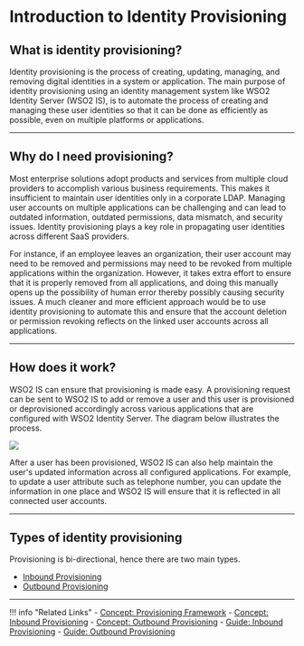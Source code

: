 # Introduction to Identity Provisioning

## What is identity provisioning? 

Identity provisioning is the process of creating, updating, managing, and removing digital identities in a system or application. The main purpose of identity provisioning using an identity management system like WSO2 Identity Server (WSO2 IS), is to automate the process of creating and managing these user identities so that it can be done as efficiently as possible, even on multiple platforms or applications. 

----

## Why do I need provisioning?

Most enterprise solutions adopt products and services from multiple cloud providers to accomplish various business requirements. This makes it insufficient to maintain user identities only in a corporate LDAP. Managing user accounts on multiple applications can be challenging and can lead to outdated information, outdated permissions, data mismatch, and security issues. Identity provisioning plays a key role in propagating user identities across different SaaS providers.

For instance, if an employee leaves an organization, their user account may need to be removed and permissions may need to be revoked from multiple applications within the organization. However, it takes extra effort to ensure that it is properly removed from all applications, and doing this manually opens up the possibility of human error thereby possibly causing security issues. A much cleaner and more efficient approach would be to use identity provisioning to automate this and ensure that the account deletion or permission revoking reflects on the linked user accounts across all applications.

---

## How does it work?

WSO2 IS can ensure that provisioning is made easy. A provisioning request can be sent to WSO2 IS to add or remove a user and this user is provisioned or deprovisioned accordingly across various applications that are configured with WSO2 Identity Server. The diagram below illustrates the process.

<img name='identity-provisioning-diagram' src='../../../assets/img/concepts/identity-provisioning.png' class='img-zoomable'/>

After a user has been provisioned, WSO2 IS can also help maintain the user's updated information across all configured applications. For example, to update a user attribute such as telephone number, you can update the information in one place and WSO2 IS will ensure that it is reflected in all connected user accounts.

----

## Types of identity provisioning

Provisioning is bi-directional, hence there are two main types.

- [Inbound Provisioning](TODO:link-to-concept)
- [Outbound Provisioning](TODO:link-to-concept)

----
 
!!! info "Related Links"
    - [Concept: Provisioning Framework](TODO:link-to-concept)
    - [Concept: Inbound Provisioning](TODO:link-to-concept)
    - [Concept: Outbound Provisioning](TODO:link-to-concept)
    - [Guide: Inbound Provisioning](../../../guides/identity-lifecycles/inbound-provisioning)
    - [Guide: Outbound Provisioning](../../guides/identity-lifecycles/outbound-provisioning)


